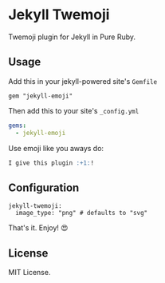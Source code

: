 # Jekyll Twemoji

Twemoji plugin for Jekyll in Pure Ruby.

## Usage

Add this in your jekyll-powered site's `Gemfile`

```
gem "jekyll-emoji"
```

Then add this to your site's `_config.yml`

```yml
gems:
  - jekyll-emoji
```

Use emoji like you aways do:

```markdown
I give this plugin :+1:!
```

## Configuration

```
jekyll-twemoji:
  image_type: "png" # defaults to "svg"
```

That's it. Enjoy! :heart_eyes:

## License

MIT License.
